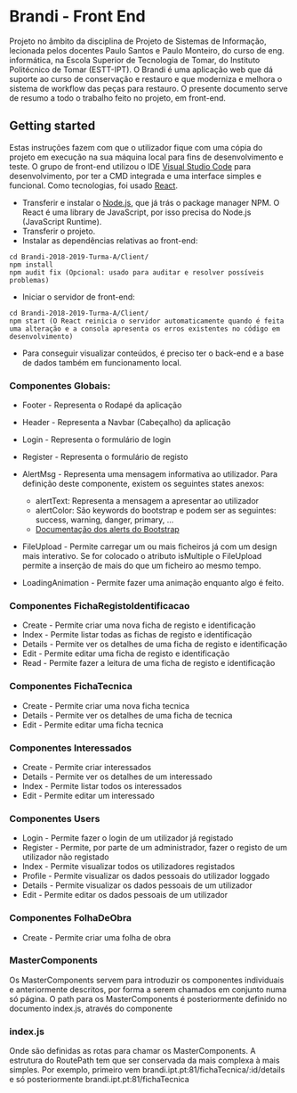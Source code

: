 # Brandi - Front End
Projeto no âmbito da disciplina de Projeto de Sistemas de Informação, lecionada pelos docentes Paulo Santos e Paulo Monteiro, do curso de eng. informática, na Escola Superior de Tecnologia de Tomar, do Instituto Politécnico de Tomar (ESTT-IPT).
O Brandi é uma aplicação web que dá suporte ao curso de conservação e restauro e que moderniza e melhora o sistema de workflow das peças para restauro.
O presente documento serve de resumo a todo o trabalho feito no projeto, em front-end.

## Getting started 
Estas instruções fazem com que o utilizador fique com uma cópia do projeto em execução na sua máquina local para fins de desenvolvimento e teste.
O grupo de front-end utilizou o IDE [Visual Studio Code](https://code.visualstudio.com/) para desenvolvimento, por ter a CMD integrada e uma interface simples e funcional.
Como tecnologias, foi usado [React](https://reactjs.org/).

- Transferir e instalar o [Node.js](https://nodejs.org/en/), que já trás o package manager NPM. O React é uma library de JavaScript, por isso precisa do Node.js (JavaScript Runtime).
- Transferir o projeto. 
- Instalar as dependências relativas ao front-end:
``` 
cd Brandi-2018-2019-Turma-A/Client/
npm install
npm audit fix (Opcional: usado para auditar e resolver possíveis problemas)
```
- Iniciar o servidor de front-end:
```
cd Brandi-2018-2019-Turma-A/Client/
npm start (O React reinicia o servidor automaticamente quando é feita uma alteração e a consola apresenta os erros existentes no código em desenvolvimento)
```
- Para conseguir visualizar conteúdos, é preciso ter o back-end e a base de dados também em funcionamento local.

### Componentes Globais:
* Footer - Representa o Rodapé da aplicação
  
* Header - Representa a Navbar (Cabeçalho) da aplicação
  
* Login - Representa o formulário de login
  
* Register - Representa o formulário de registo
  
* AlertMsg - Representa uma mensagem informativa ao utilizador. Para definição deste componente, existem os seguintes states anexos:
  - alertText: Representa a mensagem a apresentar ao utilizador
  - alertColor: São keywords do bootstrap e podem ser as seguintes: success, warning, danger, primary, ...     
  - [Documentação dos alerts do Bootstrap](https://getbootstrap.com/docs/4.3/components/alerts/)
  
* FileUpload - Permite carregar um ou mais ficheiros já com um design mais interativo. Se for colocado o atributo isMultiple o FileUpload permite a inserção de mais do que um ficheiro ao mesmo tempo.
  
* LoadingAnimation - Permite fazer uma animação enquanto algo é feito.

### Componentes FichaRegistoIdentificacao
* Create - Permite criar uma nova ficha de registo e identificação
* Index - Permite listar todas as fichas de registo e identificação
* Details - Permite ver os detalhes de uma ficha de registo e identificação
* Edit - Permite editar uma ficha de registo e identificação
* Read - Permite fazer a leitura de uma ficha de registo e identificação
  
### Componentes FichaTecnica
* Create - Permite criar uma nova ficha tecnica
* Details - Permite ver os detalhes de uma ficha de tecnica
* Edit - Permite editar uma ficha tecnica

### Componentes Interessados
* Create - Permite criar interessados
* Details - Permite ver os detalhes de um interessado
* Index - Permite listar todos os interessados
* Edit - Permite editar um interessado
  
### Componentes Users
* Login - Permite fazer o login de um utilizador já registado
* Register - Permite, por parte de um administrador, fazer o registo de um utilizador não registado
* Index - Permite visualizar todos os utilizadores registados
* Profile - Permite visualizar os dados pessoais do utilizador loggado
* Details - Permite visualizar os dados pessoais de um utilizador
* Edit - Permite editar os dados pessoais de um utilizador

### Componentes FolhaDeObra
* Create - Permite criar uma folha de obra
  
### MasterComponents
Os MasterComponents servem para introduzir os componentes individuais e anteriormente descritos, por forma a serem chamados em conjunto numa só página. O path para os MasterComponents é posteriormente definido no documento index.js, através do componente <BrowserRouter>
  
### index.js
Onde são definidas as rotas para chamar os MasterComponents. A estrutura do RoutePath tem que ser conservada da mais complexa à mais simples. Por exemplo, primeiro vem brandi.ipt.pt:81/fichaTecnica/:id/details e só posteriormente brandi.ipt.pt:81/fichaTecnica
